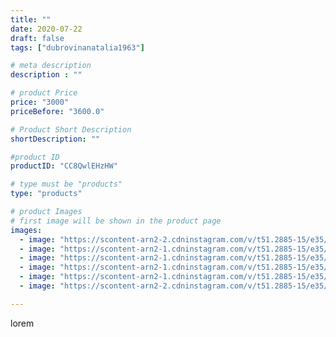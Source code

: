 ```yaml
---
title: ""
date: 2020-07-22
draft: false
tags: ["dubrovinanatalia1963"]

# meta description
description : ""

# product Price
price: "3000"
priceBefore: "3600.0"

# Product Short Description
shortDescription: ""

#product ID
productID: "CC8QwlEHzHW"

# type must be "products"
type: "products"

# product Images
# first image will be shown in the product page
images:
  - image: "https://scontent-arn2-2.cdninstagram.com/v/t51.2885-15/e35/110008688_768033777299081_568936883691599249_n.jpg?se=7&tp=1&_nc_ht=scontent-arn2-2.cdninstagram.com&_nc_cat=105&_nc_ohc=x8sSpDGVdi0AX8O2mHz&ccb=7-4&oh=b59563ed1bc8fe115b67c2d9c333feaf&oe=608455D1&ig_cache_key=MjM1ODgzNDAwODg4MzQ3NzExMQ%3D%3D.2-ccb7-4"
  - image: "https://scontent-arn2-1.cdninstagram.com/v/t51.2885-15/e35/109805791_285913442643099_5467506166342149674_n.jpg?se=7&tp=1&_nc_ht=scontent-arn2-1.cdninstagram.com&_nc_cat=103&_nc_ohc=0rg3tNfAm88AX_bnX8P&ccb=7-4&oh=0be57c553032d8028c2dd67d2d6c4679&oe=60823D55&ig_cache_key=MjM1ODgzNDAwODkxNzEwNzYyNQ%3D%3D.2-ccb7-4"
  - image: "https://scontent-arn2-1.cdninstagram.com/v/t51.2885-15/e35/115875557_937091010100362_2374770235734190300_n.jpg?se=7&tp=1&_nc_ht=scontent-arn2-1.cdninstagram.com&_nc_cat=106&_nc_ohc=ZsVjxMQIClkAX9mAaeO&ccb=7-4&oh=5c372c69a240635499ab62c19febe93b&oe=608210DF&ig_cache_key=MjM1ODgzNDAwODkyNTQzNjE1NA%3D%3D.2-ccb7-4"
  - image: "https://scontent-arn2-1.cdninstagram.com/v/t51.2885-15/e35/109726215_281461319626269_5843580883371860389_n.jpg?se=7&tp=1&_nc_ht=scontent-arn2-1.cdninstagram.com&_nc_cat=109&_nc_ohc=I8sK5OyhDkEAX8bX7fq&ccb=7-4&oh=0c0531db3a80c3fdde2a7776d8017ac6&oe=6084D300&ig_cache_key=MjM1ODgzNDAwODkzMzgzMzAyNA%3D%3D.2-ccb7-4"
  - image: "https://scontent-arn2-1.cdninstagram.com/v/t51.2885-15/e35/108186981_318201479229303_9214345920411056273_n.jpg?se=7&tp=1&_nc_ht=scontent-arn2-1.cdninstagram.com&_nc_cat=103&_nc_ohc=_4HXUQVLOW4AX-YLteC&ccb=7-4&oh=73ff25f320d6fc579d847ebaa88c8686&oe=6083A1B2&ig_cache_key=MjM1ODgzNDAwODg3NTA5NTk2Mg%3D%3D.2-ccb7-4"
  - image: "https://scontent-arn2-2.cdninstagram.com/v/t51.2885-15/e35/110226015_214957586434052_4442216662460731135_n.jpg?se=7&tp=1&_nc_ht=scontent-arn2-2.cdninstagram.com&_nc_cat=108&_nc_ohc=BEsiW-ZfAHQAX-2cR6a&ccb=7-4&oh=aa0178a22733097f80c4d1c22827d1af&oe=6083C93A&ig_cache_key=MjM1ODgzNDAwODg5MjA5NTMyNg%3D%3D.2-ccb7-4"

---
```

lorem

